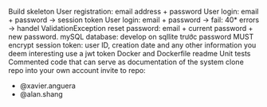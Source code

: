 Build skeleton
User registration: email address + password
User login: email + password -> session token
User login: email + password -> fail: 40* errors -> handel ValidationException 
reset password: email + current password + new password.
mySQL database: develop on sqllite trước
password MUST encrypt
session token: user ID, creation date and any other information you deem interesting
use a jwt token
Docker and Dockerfile 
readme
Unit tests
Commented code that can serve as documentation of the  system
clone repo into your own account
invite to repo:
* @xavier.anguera
* @alan.shang